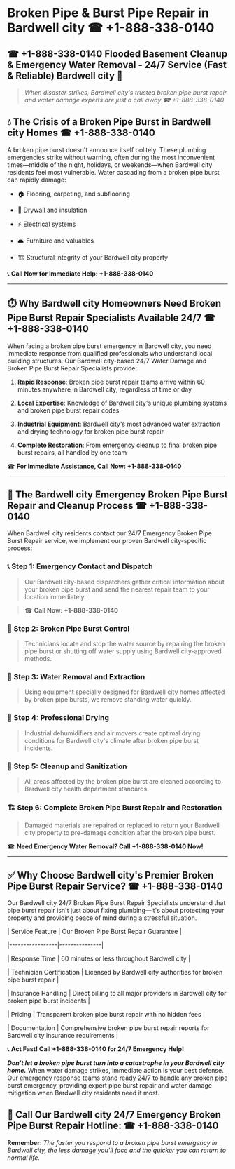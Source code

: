 # Broken Pipe & Burst Pipe Repair in Bardwell city ☎ +1-888-338-0140  
## ☎ +1-888-338-0140 Flooded Basement Cleanup & Emergency Water Removal - 24/7 Service (Fast & Reliable) Bardwell city 🚨  

> *When disaster strikes, Bardwell city's trusted broken pipe burst repair and water damage experts are just a call away ☎ +1-888-338-0140*  

## 💧 The Crisis of a Broken Pipe Burst in Bardwell city Homes ☎ +1-888-338-0140  

A broken pipe burst doesn't announce itself politely. These plumbing emergencies strike without warning, often during the most inconvenient times—middle of the night, holidays, or weekends—when Bardwell city residents feel most vulnerable. Water cascading from a broken pipe burst can rapidly damage:  

* 🏠 Flooring, carpeting, and subflooring  
* 🧱 Drywall and insulation  
* ⚡ Electrical systems  
* 🛋️ Furniture and valuables  
* 🏗️ Structural integrity of your Bardwell city property  

📞 **Call Now for Immediate Help: +1-888-338-0140**  

---  

## ⏱️ Why Bardwell city Homeowners Need Broken Pipe Burst Repair Specialists Available 24/7 ☎ +1-888-338-0140  

When facing a broken pipe burst emergency in Bardwell city, you need immediate response from qualified professionals who understand local building structures. Our Bardwell city-based 24/7 Water Damage and Broken Pipe Burst Repair Specialists provide:  

1. **Rapid Response**: Broken pipe burst repair teams arrive within 60 minutes anywhere in Bardwell city, regardless of time or day  
2. **Local Expertise**: Knowledge of Bardwell city's unique plumbing systems and broken pipe burst repair codes  
3. **Industrial Equipment**: Bardwell city's most advanced water extraction and drying technology for broken pipe burst repair  
4. **Complete Restoration**: From emergency cleanup to final broken pipe burst repairs, all handled by one team  

☎ **For Immediate Assistance, Call Now: +1-888-338-0140**  

---  

## 🔧 The Bardwell city Emergency Broken Pipe Burst Repair and Cleanup Process ☎ +1-888-338-0140  

When Bardwell city residents contact our 24/7 Emergency Broken Pipe Burst Repair service, we implement our proven Bardwell city-specific process:  

### 📞 Step 1: Emergency Contact and Dispatch  
> Our Bardwell city-based dispatchers gather critical information about your broken pipe burst and send the nearest repair team to your location immediately.  
> ☎ **Call Now: +1-888-338-0140**  

### 🚿 Step 2: Broken Pipe Burst Control  
> Technicians locate and stop the water source by repairing the broken pipe burst or shutting off water supply using Bardwell city-approved methods.  

### 🌊 Step 3: Water Removal and Extraction  
> Using equipment specially designed for Bardwell city homes affected by broken pipe bursts, we remove standing water quickly.  

### 💨 Step 4: Professional Drying  
> Industrial dehumidifiers and air movers create optimal drying conditions for Bardwell city's climate after broken pipe burst incidents.  

### 🧼 Step 5: Cleanup and Sanitization  
> All areas affected by the broken pipe burst are cleaned according to Bardwell city health department standards.  

### 🏗️ Step 6: Complete Broken Pipe Burst Repair and Restoration  
> Damaged materials are repaired or replaced to return your Bardwell city property to pre-damage condition after the broken pipe burst.  

☎ **Need Emergency Water Removal? Call +1-888-338-0140 Now!**  

---  

## ✅ Why Choose Bardwell city's Premier Broken Pipe Burst Repair Service? ☎ +1-888-338-0140  

Our Bardwell city 24/7 Broken Pipe Burst Repair Specialists understand that pipe burst repair isn't just about fixing plumbing—it's about protecting your property and providing peace of mind during a stressful situation.  

| Service Feature | Our Broken Pipe Burst Repair Guarantee |  
|-----------------|---------------|  
| Response Time | 60 minutes or less throughout Bardwell city |  
| Technician Certification | Licensed by Bardwell city authorities for broken pipe burst repair |  
| Insurance Handling | Direct billing to all major providers in Bardwell city for broken pipe burst incidents |  
| Pricing | Transparent broken pipe burst repair with no hidden fees |  
| Documentation | Comprehensive broken pipe burst repair reports for Bardwell city insurance requirements |  

📞 **Act Fast! Call +1-888-338-0140 for 24/7 Emergency Help!**  

***Don't let a broken pipe burst turn into a catastrophe in your Bardwell city home.*** When water damage strikes, immediate action is your best defense. Our emergency response teams stand ready 24/7 to handle any broken pipe burst emergency, providing expert pipe burst repair and water damage mitigation when Bardwell city residents need it most.  

## 📱 Call Our Bardwell city 24/7 Emergency Broken Pipe Burst Repair Hotline: ☎ +1-888-338-0140  

**Remember**: *The faster you respond to a broken pipe burst emergency in Bardwell city, the less damage you'll face and the quicker you can return to normal life.*